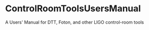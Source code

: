 ControlRoomToolsUsersManual
===========================

A Users' Manual for DTT, Foton, and other LIGO control-room tools
